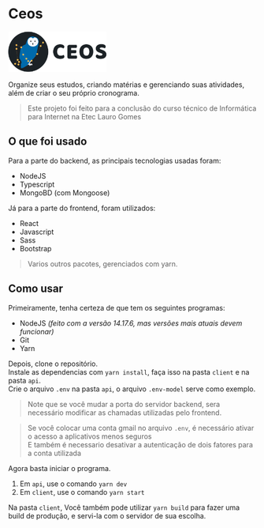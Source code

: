 # Ceos

<img width="200px" src="client/src/assets/logo/png/LogoHP.png"/>

Organize seus estudos, criando matérias e gerenciando suas atividades, além de criar o seu próprio cronograma.
> Este projeto foi feito para a conclusão do curso técnico de Informática para Internet na Etec Lauro Gomes

## O que foi usado

Para a parte do backend, as principais tecnologias usadas foram:

- NodeJS
- Typescript
- MongoBD (com Mongoose)

Já para a parte do frontend, foram utilizados:

- React
- Javascript
- Sass
- Bootstrap

> Varios outros pacotes, gerenciados com yarn.

## Como usar

Primeiramente, tenha certeza de que tem os seguintes programas: 

- NodeJS _(feito com a versão 14.17.6, mas versões mais atuais devem funcionar)_
- Git
- Yarn

Depois, clone o repositório.  
Instale as dependencias com `yarn install`, faça isso na pasta `client` e na pasta `api`.  
Crie o arquivo `.env` na pasta `api`, o arquivo `.env-model` serve como exemplo.  
> Note que se você mudar a porta do servidor backend, sera necessário modificar as chamadas utilizadas pelo frontend.

> Se você colocar uma conta gmail no arquivo `.env`, é necessário ativar o acesso a aplicativos menos seguros  
> E também é necessario desativar a autenticação de dois fatores para a conta utilizada  

Agora basta iniciar o programa.  
1. Em `api`, use o comando `yarn dev`  
2. Em `client`, use o comando `yarn start`

Na pasta `client`, Você também pode utilizar `yarn build` para fazer uma build de produção, e servi-la com o servidor de sua escolha.
